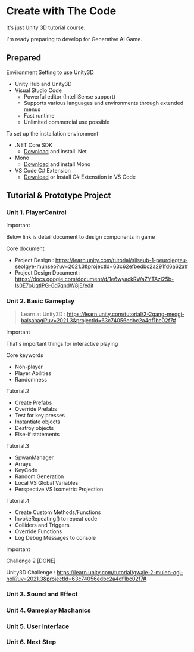 
# Create with The Code

It's just Unity 3D tutorial course.

I'm ready preparing to develop for Generative AI Game.

## Prepared

Environment Setting to use Unity3D
- Unity Hub and Unity3D
- Visual Studio Code 
  - Powerful editor (IntelliSense support)
  - Supports various languages ​​and environments through extended menus
  - Fast runtime
  - Unlimited commercial use possible

To set up the installation environment
- .NET Core SDK
  - [Download](https://dotnet.microsoft.com/ko-kr/download) and install .Net 
- Mono
  - [Download](https://www.mono-project.com/download/stable/) and install Mono
- VS Code C# Extension
  - [Download](https://marketplace.visualstudio.com/items?itemName=ms-dotnettools.csharp) or Install C# Extenstion in VS Code


## Tutorial & Prototype Project
### Unit 1. PlayerControl 

> [!IMPORTANT]
> Below link is detail document to design components in game

Core document
- Project Design : <https://learn.unity.com/tutorial/silseub-1-peurojegteu-seolgye-munseo?uv=2021.3&projectId=63c62efbedbc2a291fd6a62a#>
- Project Design Document : <https://docs.google.com/document/d/1e6wyackRWaZYTAzl25b-Is0E7pUqtlPG-6d7qndW8jE/edit>

### Unit 2. Basic Gameplay
> Learn at Unity3D : <https://learn.unity.com/tutorial/2-2gang-meogi-balsahagi?uv=2021.3&projectId=63c74056edbc2a4df1bc02f7#>

> [!IMPORTANT]
> That's important things for interactive playing

Core keywords
- Non-player
- Player Abilities
- Randomness

Tutorial.2
- Create Prefabs
- Override Prefabs
- Test for key presses
- Instantiate objects
- Destroy objects
- Else-if statements

Tutorial.3
- SpwanManager
- Arrays
- KeyCode
- Random Generation
- Local VS Global Variables
- Perspective VS Isometric Projection

Tutorial.4
- Create Custom Methods/Functions
- InvokeRepeating() to repeat code
- Colliders and Triggers
- Override Functions
- Log Debug Messages to console

>[!IMPORTANT]
> Challenge 2 [DONE]
> 
> Unity3D Challenge : <https://learn.unity.com/tutorial/gwaje-2-muleo-ogi-noli?uv=2021.3&projectId=63c74056edbc2a4df1bc02f7#>

### Unit 3. Sound and Effect
### Unit 4. Gameplay Machanics
### Unit 5. User Interface
### Unit 6. Next Step
